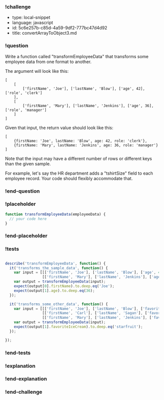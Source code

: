 ### !challenge

* type: local-snippet
* language: javascript
* id: 5c6e257b-c85d-4a59-9df2-777bc47d4d92
* title: convertArrayToObject3.md

### !question

Write a function called "transformEmployeeData" that transforms some employee data from one format to another.

The argument will look like this:

```
[
    [
        ['firstName', 'Joe'], ['lastName', 'Blow'], ['age', 42], ['role', 'clerk']
    ],
    [
        ['firstName', 'Mary'], ['lastName', 'Jenkins'], ['age', 36], ['role', 'manager']
    ]
]
```

Given that input, the return value should look like this:

```
[
    {firstName: 'Joe', lastName: 'Blow', age: 42, role: 'clerk'},
    {firstName: 'Mary', lastName: 'Jenkins', age: 36, role: 'manager'}
]
```

Note that the input may have a different number of rows or different keys than the given sample.

For example, let's say the HR department adds a "tshirtSize" field to each employee record.
Your code should flexibly accommodate that.

### !end-question

### !placeholder

```js
function transformEmployeeData(employeeData) {
  // your code here
}
```

### !end-placeholder

### !tests

```js

describe('transformEmployeeData', function() {
  it('transforms_the_sample_data', function() {
    var input = [[['firstName', 'Joe'], ['lastName', 'Blow'], ['age', 42], ['role', 'clerk']],
                 [['firstName', 'Mary'], ['lastName', 'Jenkins'], ['age', 36], ['role', 'manager']]];
    var output = transformEmployeeData(input);
    expect(output[0].firstName).to.deep.eq('Joe');
    expect(output[1].age).to.deep.eq(36);
  });

  it('transforms_some_other_data', function() {
    var input = [[['firstName', 'Joe'], ['lastName', 'Blow'], ['favoriteIceCream', 'chocolate'], ['role', 'clerk']],
                 [['firstName', 'Carl'], ['lastName', 'Sagan'], ['favoriteIceCream', 'starfruit'], ['role', 'seer']],
                 [['firstName', 'Mary'], ['lastName', 'Jenkins'], ['favoriteIceCream', 'vanilla'], ['role', 'manager']]];
    var output = transformEmployeeData(input);
    expect(output[1].favoriteIceCream).to.deep.eq('starfruit');
  });

});

```

### !end-tests

### !explanation

### !end-explanation

### !end-challenge
